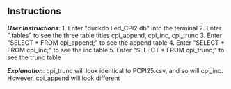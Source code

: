 ## Instructions
***User Instructions***: 
    1. Enter "duckdb Fed_CPI2.db" into the terminal
    2. Enter ".tables" to see the three table titles cpi_append, cpi_inc, cpi_trunc
    3. Enter "SELECT * FROM cpi_append;" to see the append table
    4. Enter "SELECT * FROM cpi_inc;" to see the inc table
    5. Enter "SELECT * FROM cpi_trunc;" to see the trunc table

***Explanation***:
    cpi_trunc will look identical to PCPI25.csv, and so will cpi_inc. However, cpi_append will look different
